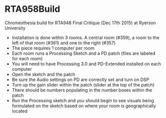 # RTA958Build
Chromesthesia build for RTA948 Final Critique (Dec 17th 2015) at Ryerson University

- Installation is done within 3 rooms. A central room (#359), a room to the left of that room (#361) and one to the right (#357)
- The piece requires 1 computer per room
- Each room runs a Processing Sketch and a PD patch (files are labeled for each room)
- You will need to have Processing 3.0 and PD-Extended installed on each computer
- Open the sketch and the patch
- Be sure the Audio settings on PD are correctly set and turn on DSP
- Turn up the gain slider within the patch (slider at the top of the patch) 
- There should be numbers populating in the number boxes within the patch 
- Run the Processing sketch and you should begin to see visuals being formulated on the sketch
based on where your room is geographically located
